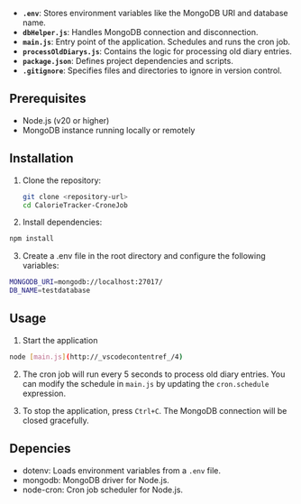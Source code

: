 
- **`.env`**: Stores environment variables like the MongoDB URI and database name.
- **`dbHelper.js`**: Handles MongoDB connection and disconnection.
- **`main.js`**: Entry point of the application. Schedules and runs the cron job.
- **`processOldDiarys.js`**: Contains the logic for processing old diary entries.
- **`package.json`**: Defines project dependencies and scripts.
- **`.gitignore`**: Specifies files and directories to ignore in version control.

## Prerequisites

- Node.js (v20 or higher)
- MongoDB instance running locally or remotely

## Installation

1. Clone the repository:
   ```bash
   git clone <repository-url>
   cd CalorieTracker-CroneJob
   ```

2. Install dependencies:
  ```bash
  npm install
  ```

3. Create a .env file in the root directory and configure the following variables:
  ```bash
  MONGODB_URI=mongodb://localhost:27017/
  DB_NAME=testdatabase
  ```

## Usage

1. Start the application
```bash
node [main.js](http://_vscodecontentref_/4)
```

2. The cron job will run every 5 seconds to process old diary entries. You can modify the schedule in `main.js` by updating the `cron.schedule` expression.

3. To stop the application, press `Ctrl+C`. The MongoDB connection will be closed gracefully.

## Depencies

- dotenv: Loads environment variables from a `.env` file.
- mongodb: MongoDB driver for Node.js.
- node-cron: Cron job scheduler for Node.js.
